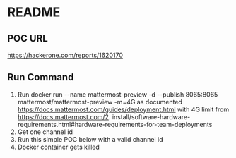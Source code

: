 # README

## POC URL
https://hackerone.com/reports/1620170


## Run Command
1. Run docker run --name mattermost-preview -d --publish 8065:8065 mattermost/mattermost-preview -m=4G as documented https://docs.mattermost.com/guides/deployment.html with 4G limit from https://docs.mattermost.com/2. install/software-hardware-requirements.html#hardware-requirements-for-team-deployments
3. Get one channel id
4. Run this simple POC below with a valid channel id
5. Docker container gets killed
